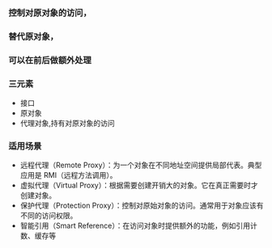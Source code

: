 ### 控制对原对象的访问，
### 替代原对象，
### 可以在前后做额外处理
### 三元素
* 接口
* 原对象
* 代理对象,持有对原对象的访问

### 适用场景
* 远程代理（Remote Proxy）：为一个对象在不同地址空间提供局部代表。典型应用是 RMI（远程方法调用）。
* 虚拟代理（Virtual Proxy）：根据需要创建开销大的对象。它在真正需要时才创建对象。
* 保护代理（Protection Proxy）：控制对原始对象的访问。通常用于对象应该有不同的访问权限。
* 智能引用（Smart Reference）：在访问对象时提供额外的功能，例如引用计数、缓存等